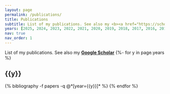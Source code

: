 ```yaml
---
layout: page
permalink: /publications/
title: Publications
subtitle: List of my publications. See also my <b><a href="https://scholar.google.fr/citations?hl=en&user=CyhIdmMAAAAJ">Google Scholare</a></b>.
years: [2025, 2024, 2023, 2022, 2021, 2020, 2019, 2018, 2017, 2016, 2015, 2014]
nav: true
nav_order: 1
---
```

<!-- _pages/publications.md -->
<div class="publications">
List of my publications. See also my <b><a href="https://scholar.google.fr/citations?hl=en&user=CyhIdmMAAAAJ">Google Scholar</a></b>
{%- for y in page.years %}
  <h2 class="year">{{y}}</h2>
  {% bibliography -f papers -q @*[year={{y}}]* %}
{% endfor %}

</div>
